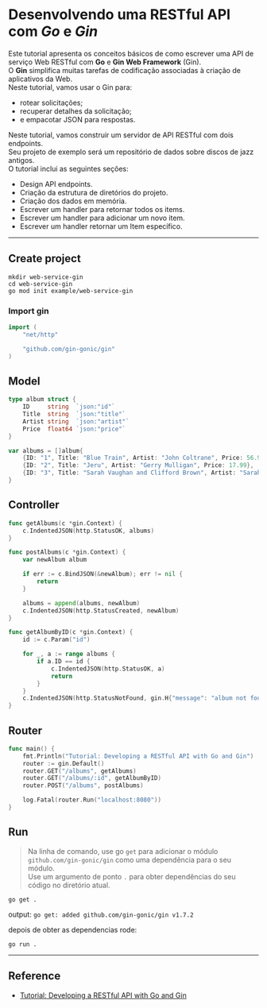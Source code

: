 # Desenvolvendo uma RESTful API com _Go_  e _Gin_

Este tutorial apresenta os conceitos básicos de como escrever uma API de serviço Web RESTful com **Go** e **Gin Web Framework** (Gin).   
O **Gin** simplifica muitas tarefas de codificação associadas à criação de aplicativos da Web.   
Neste tutorial, vamos usar o Gin para:

- rotear solicitações;
- recuperar detalhes da solicitação;
- e empacotar JSON para respostas. 

Neste tutorial, vamos construir um servidor de API RESTful com dois endpoints.   
Seu projeto de exemplo será um repositório de dados sobre discos de jazz antigos.    
O tutorial inclui as seguintes seções: 

- Design API endpoints.
- Criação da estrutura de diretórios do projeto.
- Criação dos dados em memória.
- Escrever um handler para retornar todos os items.
- Escrever um handler para adicionar um novo item.
- Escrever um handler retornar um Item específico.

---

## Create project

```
mkdir web-service-gin
cd web-service-gin
go mod init example/web-service-gin
```

### Import gin

```go
import (
    "net/http"

    "github.com/gin-gonic/gin"
)
```


## Model

```go
type album struct {
	ID     string  `json:"id"`
	Title  string  `json:"title"`
	Artist string  `json:"artist"`
	Price  float64 `json:"price"`
}

var albums = []album{
	{ID: "1", Title: "Blue Train", Artist: "John Coltrane", Price: 56.99},
	{ID: "2", Title: "Jeru", Artist: "Gerry Mulligan", Price: 17.99},
	{ID: "3", Title: "Sarah Vaughan and Clifford Brown", Artist: "Sarah Vaughan", Price: 39.99},
}
```

## Controller

```go
func getAlbums(c *gin.Context) {
	c.IndentedJSON(http.StatusOK, albums)
}

func postAlbums(c *gin.Context) {
	var newAlbum album

	if err := c.BindJSON(&newAlbum); err != nil {
		return
	}

	albums = append(albums, newAlbum)
	c.IndentedJSON(http.StatusCreated, newAlbum)
}

func getAlbumByID(c *gin.Context) {
	id := c.Param("id")

	for _, a := range albums {
		if a.ID == id {
			c.IndentedJSON(http.StatusOK, a)
			return
		}
	}
	c.IndentedJSON(http.StatusNotFound, gin.H{"message": "album not found"})
}
```

## Router

```go
func main() {
	fmt.Println("Tutorial: Developing a RESTful API with Go and Gin")
	router := gin.Default()
	router.GET("/albums", getAlbums)
	router.GET("/albums/:id", getAlbumByID)
	router.POST("/albums", postAlbums)

	log.Fatal(router.Run("localhost:8080"))
}
```

## Run

> Na linha de comando, use go `get` para adicionar o módulo `github.com/gin-gonic/gin` como uma dependência para o seu módulo.   
> Use um argumento de ponto `.` para obter dependências do seu código no diretório atual.
```
go get .
```
output: `go get: added github.com/gin-gonic/gin v1.7.2`

depois de obter as dependencias rode: 
```
go run .
```

---

## Reference

- [Tutorial: Developing a RESTful API with Go and Gin](https://go.dev/doc/tutorial/web-service-gin)